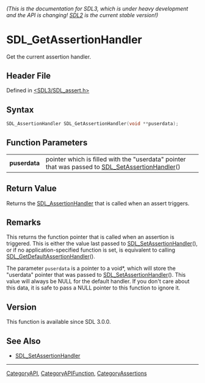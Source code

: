 ###### (This is the documentation for SDL3, which is under heavy development and the API is changing! [SDL2](https://wiki.libsdl.org/SDL2/) is the current stable version!)
# SDL_GetAssertionHandler

Get the current assertion handler.

## Header File

Defined in [<SDL3/SDL_assert.h>](https://github.com/libsdl-org/SDL/blob/main/include/SDL3/SDL_assert.h)

## Syntax

```c
SDL_AssertionHandler SDL_GetAssertionHandler(void **puserdata);

```

## Function Parameters

|                   |                                                                                                                             |
| ----------------- | --------------------------------------------------------------------------------------------------------------------------- |
| **puserdata**     | pointer which is filled with the "userdata" pointer that was passed to [SDL_SetAssertionHandler](SDL_SetAssertionHandler)() |

## Return Value

Returns the [SDL_AssertionHandler](SDL_AssertionHandler) that is called
when an assert triggers.

## Remarks

This returns the function pointer that is called when an assertion is
triggered. This is either the value last passed to
[SDL_SetAssertionHandler](SDL_SetAssertionHandler)(), or if no
application-specified function is set, is equivalent to calling
[SDL_GetDefaultAssertionHandler](SDL_GetDefaultAssertionHandler)().

The parameter `puserdata` is a pointer to a void*, which will store the
"userdata" pointer that was passed to
[SDL_SetAssertionHandler](SDL_SetAssertionHandler)(). This value will
always be NULL for the default handler. If you don't care about this data,
it is safe to pass a NULL pointer to this function to ignore it.

## Version

This function is available since SDL 3.0.0.

## See Also

- [SDL_SetAssertionHandler](SDL_SetAssertionHandler)

----
[CategoryAPI](CategoryAPI), [CategoryAPIFunction](CategoryAPIFunction), [CategoryAssertions](CategoryAssertions)
<!-- #See the Style Guide for instructions on editing the footer. -->


